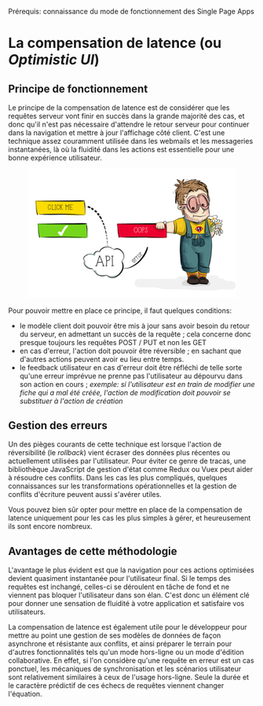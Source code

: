 <span class="requirements">Prérequis: connaissance du mode de fonctionnement des Single Page Apps</span>

La compensation de latence (ou *Optimistic UI*)
============================================================

## Principe de fonctionnement

Le principe de la compensation de latence est de considérer que les requêtes serveur vont finir en succès dans la grande majorité des cas, et donc qu'il n'est pas nécessaire d'attendre le retour serveur pour continuer dans la navigation et mettre à jour l'affichage côté client. C'est une technique assez couramment utilisée dans les webmails et les messageries instantanées, là où la fluidité dans les actions est essentielle pour une bonne expérience utilisateur.

<figure>
	<img src="static/assets/optimistic-ui.png" alt="Schématisation de la compensation de latence">
</figure>
 
 Pour pouvoir mettre en place ce principe, il faut quelques conditions:
 - le modèle client doit pouvoir être mis à jour sans avoir besoin du retour du serveur, en admettant un succès de la requête ; cela concerne donc presque toujours les requêtes POST / PUT et non les GET
 - en cas d'erreur, l'action doit pouvoir être réversible ; en sachant que d'autres actions peuvent avoir eu lieu entre temps.
 - le feedback utilisateur en cas d'erreur doit être réfléchi de telle sorte qu'une erreur imprévue ne prenne pas l'utilisateur au dépourvu dans son action en cours ; *exemple: si l'utilisateur est en train de modifier une fiche qui a mal été créée, l'action de modification doit pouvoir se substituer à l'action de création* 
  
## Gestion des erreurs  
  
 Un des pièges courants de cette technique est lorsque l'action de réversibilité (le *rollback*) vient écraser des données plus récentes ou actuellement utilisées par l'utilisateur. Pour éviter ce genre de tracas, une bibliothèque JavaScript de gestion d'état comme Redux ou Vuex peut aider à résoudre ces conflits. Dans les cas les plus compliqués, quelques connaissances sur les transformations opérationnelles et la gestion de conflits d'écriture peuvent aussi s'avérer utiles. 
 
 Vous pouvez bien sûr opter pour mettre en place de la compensation de latence uniquement pour les cas les plus simples à gérer, et heureusement ils sont encore nombreux.
 
 ## Avantages de cette méthodologie
 
 L'avantage le plus évident est que la navigation pour ces actions optimisées devient quasiment instantanée pour l'utilisateur final. Si le temps des requêtes est inchangé, celles-ci se déroulent en tâche de fond et ne viennent pas bloquer l'utilisateur dans son élan. C'est donc un élément clé pour donner une sensation de fluidité à votre application et satisfaire vos utilisateurs.
 
 La compensation de latence est également utile pour le développeur pour mettre au point une gestion de ses modèles de données de façon asynchrone et résistante aux conflits, et ainsi préparer le terrain pour d'autres fonctionnalités tels qu'un mode hors-ligne ou un mode d'édition collaborative. En effet, si l'on considère qu'une requête en erreur est un cas ponctuel, les mécaniques de synchronisation et les scénarios utilisateur sont relativement similaires à ceux de l'usage hors-ligne. Seule la durée et le caractère prédictif de ces échecs de requêtes viennent changer l'équation. 
